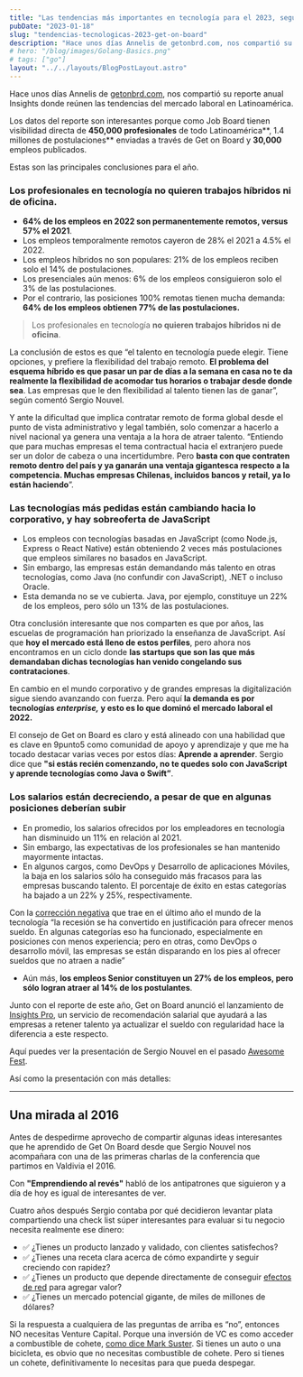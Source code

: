 ```yaml
---
title: "Las tendencias más importantes en tecnología para el 2023, según Get on Board"
pubDate: "2023-01-18"
slug: "tendencias-tecnologicas-2023-get-on-board"
description: "Hace unos días Annelis de getonbrd.com, nos compartió su reporte anual Insights donde reúnen las tendencias del mercado laboral en Latinoamérica."
# hero: "/blog/images/Golang-Basics.png"
# tags: ["go"]
layout: "../../layouts/BlogPostLayout.astro"
---
```


Hace unos días Annelis de [getonbrd.com](http://www.getonbrd.com/), nos compartió su reporte anual Insights donde reúnen las tendencias del mercado laboral en Latinoamérica.

Los datos del reporte son interesantes porque como Job Board tienen visibilidad directa de **450,000 profesionales** de todo Latinoamérica**, 1.4 millones de postulaciones** enviadas a través de Get on Board y **30,000** empleos publicados.

Estas son las principales conclusiones para el año.

### **Los profesionales en tecnología no quieren trabajos híbridos ni de oficina.**

- **64% de los empleos en 2022 son permanentemente remotos, versus 57% el 2021**.
- Los empleos temporalmente remotos cayeron de 28% el 2021 a 4.5% el 2022.
- Los empleos híbridos no son populares: 21% de los empleos reciben solo el 14% de postulaciones.
- Los presenciales aún menos: 6% de los empleos consiguieron solo el 3% de las postulaciones.
- Por el contrario, las posiciones 100% remotas tienen mucha demanda: **64% de los empleos obtienen 77% de las postulaciones.**

> Los profesionales en tecnología **no quieren trabajos híbridos ni de oficina**.

La conclusión de estos es que “el talento en tecnología puede elegir. Tiene opciones, y prefiere la flexibilidad del trabajo remoto. **El problema del esquema híbrido es que pasar un par de días a la semana en casa no te da realmente la flexibilidad de acomodar tus horarios o trabajar desde donde sea**. Las empresas que le den flexibilidad al talento tienen las de ganar”, según comentó Sergio Nouvel.

Y ante la dificultad que implica contratar remoto de forma global desde el punto de vista administrativo y legal también, solo comenzar a hacerlo a nivel nacional ya genera una ventaja a la hora de atraer talento. “Entiendo que para muchas empresas el tema contractual hacia el extranjero puede ser un dolor de cabeza o una incertidumbre. Pero **basta con que contraten remoto dentro del país y ya ganarán una ventaja gigantesca respecto a la competencia. Muchas empresas Chilenas, incluidos bancos y retail, ya lo están haciendo**”.

### **Las tecnologías más pedidas están cambiando hacia lo corporativo, y hay sobreoferta de JavaScript**

- Los empleos con tecnologías basadas en JavaScript (como Node.js, Express o React Native) están obteniendo 2 veces más postulaciones que empleos similares no basados en JavaScript.
- Sin embargo, las empresas están demandando más talento en otras tecnologías, como Java (no confundir con JavaScript), .NET o incluso Oracle.
- Esta demanda no se ve cubierta. Java, por ejemplo, constituye un 22% de los empleos, pero sólo un 13% de las postulaciones.

Otra conclusión interesante que nos comparten es que por años, las escuelas de programación han priorizado la enseñanza de JavaScript. Así que **hoy el mercado está lleno de estos perfiles**, pero ahora nos encontramos en un ciclo donde **las startups que son las que más demandaban dichas tecnologías han venido congelando sus contrataciones**.

En cambio en el mundo corporativo y de grandes empresas la digitalización sigue siendo avanzando con fuerza. Pero aquí **la demanda es por tecnologías _enterprise,_ y esto es lo que dominó el mercado laboral el 2022.**

El consejo de Get on Board es claro y está alineado con una habilidad que es clave en 9punto5 como comunidad de apoyo y aprendizaje y que me ha tocado destacar varias veces por estos días: **Aprende a aprender**. Sergio dice que **"si estás recién comenzando, no te quedes solo con JavaScript y aprende tecnologías como Java o Swift”**.

### **Los salarios están decreciendo, a pesar de que en algunas posiciones deberían subir**

- En promedio, los salarios ofrecidos por los empleadores en tecnología han disminuido un 11% en relación al 2021.
- Sin embargo, las expectativas de los profesionales se han mantenido mayormente intactas.
- En algunos cargos, como DevOps y Desarrollo de aplicaciones Móviles, la baja en los salarios sólo ha conseguido más fracasos para las empresas buscando talento. El porcentaje de éxito en estas categorías ha bajado a un 22% y 25%, respectivamente.

Con la [corrección negativa](https://layoffs.fyi/) que trae en el último año el mundo de la tecnología “la recesión se ha convertido en justificación para ofrecer menos sueldo. En algunas categorías eso ha funcionado, especialmente en posiciones con menos experiencia; pero en otras, como DevOps o desarrollo móvil, las empresas se están disparando en los pies al ofrecer sueldos que no atraen a nadie”

- Aún más, **los empleos Senior constituyen un 27% de los empleos, pero sólo logran atraer al 14% de los postulantes**.

Junto con el reporte de este año, Get on Board anunció el lanzamiento de [Insights Pro](https://insightspro.getonbrd.com/?utm_source=PR&utm_medium=9punto5&utm_campaign=iPro&utm_content=Landing), un servicio de recomendación salarial que ayudará a las empresas a retener talento ya actualizar el sueldo con regularidad hace la diferencia a este respecto.

Aquí puedes ver la presentación de Sergio Nouvel en el pasado [Awesome Fest](https://www.awesomefest.co/).

Así como la presentación con más detalles:

---

## **Una mirada al 2016**

Antes de despedirme aprovecho de compartir algunas ideas interesantes que he aprendido de Get On Board desde que Sergio Nouvel nos acompañara con una de las primeras charlas de la conferencia que partimos en Valdivia el 2016.

Con **"Emprendiendo al revés"** habló de los antipatrones que siguieron y a día de hoy es igual de interesantes de ver.

Cuatro años después Sergio contaba por qué decidieron levantar plata compartiendo una check list súper interesantes para evaluar si tu negocio necesita realmente ese dinero:

- ✅ ¿Tienes un producto lanzado y validado, con clientes satisfechos?
- ✅ ¿Tienes una receta clara acerca de cómo expandirte y seguir creciendo con rapidez?
- ✅ ¿Tienes un producto que depende directamente de conseguir [efectos de red](https://future.com/all-about-network-effects/) para agregar valor?
- ✅ ¿Tienes un mercado potencial gigante, de miles de millones de dólares?

Si la respuesta a cualquiera de las preguntas de arriba es “no”, entonces NO necesitas Venture Capital. Porque una inversión de VC es como acceder a combustible de cohete, [como dice Mark Suster](https://bothsidesofthetable.com/do-you-really-even-need-vc-72013e985fab). Si tienes un auto o una bicicleta, es obvio que no necesitas combustible de cohete. Pero si tienes un cohete, definitivamente lo necesitas para que pueda despegar.
